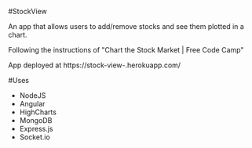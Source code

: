 #StockView

An app that allows users to add/remove stocks and see them plotted in a chart.

Following the instructions of "Chart the Stock Market | Free Code Camp"

App deployed at https://stock-view-.herokuapp.com/

#Uses

* NodeJS
* Angular
* HighCharts
* MongoDB
* Express.js
* Socket.io
